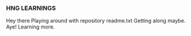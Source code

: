 ### HNG LEARNINGS
Hey there
Playing around with repository readme.txt 
Getting along maybe.
Aye!
Learning more.
